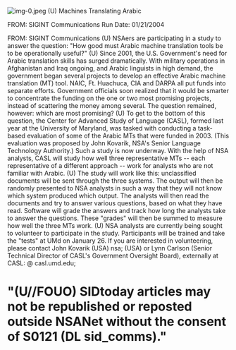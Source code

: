 ![img-0.jpeg](img-0.jpeg)
(U) Machines Translating Arabic

FROM: SIGINT Communications
Run Date: 01/21/2004

FROM: SIGINT Communications
(U) NSAers are participating in a study to answer the question: "How good must Arabic machine translation tools be to be operationally useful?"
(U) Since 2001, the U.S. Government's need for Arabic translation skills has surged dramatically. With military operations in Afghanistan and Iraq ongoing, and Arabic linguists in high demand, the government began several projects to develop an effective Arabic machine translation (MT) tool. NAIC, Ft. Huachuca, CIA and DARPA all put funds into separate efforts. Government officials soon realized that it would be smarter to concentrate the funding on the one or two most promising projects, instead of scattering the money among several. The question remained, however: which are most promising?
(U) To get to the bottom of this question, the Center for Advanced Study of Language (CASL), formed last year at the University of Maryland, was tasked with conducting a task-based evaluation of some of the Arabic MTs that were funded in 2003. (This evaluation was proposed by John Kovarik, NSA's Senior Language Technology Authority.) Such a study is now underway. With the help of NSA analysts, CASL will study how well three representative MTs -- each representative of a different approach -- work for analysts who are not familiar with Arabic.
(U) The study will work like this: unclassified documents will be sent through the three systems. The output will then be randomly presented to NSA analysts in such a way that they will not know which system produced which output. The analysts will then read the documents and try to answer various questions, based on what they have read. Software will grade the answers and track how long the analysts take to answer the questions. These "grades" will then be summed to measure how well the three MTs work.
(U) NSA analysts are currently being sought to volunteer to participate in the study. Participants will be trained and take the "tests" at UMd on January 26. If you are interested in volunteering, please contact John Kovarik (USA) nsa; (USA) or Lynn Carlson (Senior Technical Director of CASL's Government Oversight Board), externally at CASL:
@ casl.umd.edu;

# "(U//FOUO) SIDtoday articles may not be republished or reposted outside NSANet without the consent of S0121 (DL sid_comms)."

